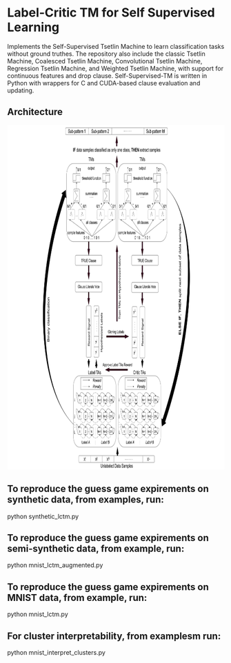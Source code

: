 # Label-Critic TM for Self Supervised Learning
Implements the Self-Supervised Tsetlin Machine to learn classification tasks without ground truthes. The repository also include the classic Tsetlin Machine, Coalesced Tsetlin Machine, Convolutional Tsetlin Machine, Regression Tsetlin Machine, and Weighted Tsetlin Machine, with support for continuous features and drop clause. Self-Supervised-TM is written in Python with wrappers for C and CUDA-based clause evaluation and updating.

## Architecture
<img src="0001.jpg" width="900" height="800">


## To reproduce the guess game expirements on synthetic data, from examples, run:

python synthetic_lctm.py

## To reproduce the guess game expirements on semi-synthetic data, from example, run:

python mnist_lctm_augmented.py

## To reproduce the guess game expirements on MNIST data, from example, run:

python mnist_lctm.py

## For cluster interpretability, from examplesm run:

python mnist_interpret_clusters.py


